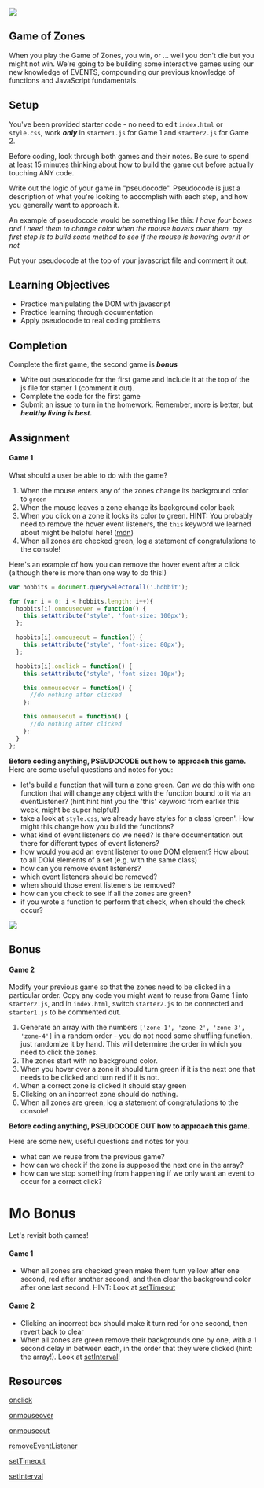 ![](https://i.giphy.com/11clOWGCHzWG7C.gif)

## Game of Zones

When you play the Game of Zones, you win, or ... well you don't die but you might not win. We're going to be building some interactive games using our new knowledge of EVENTS, compounding our previous knowledge of functions and JavaScript fundamentals.

## Setup

You've been provided starter code - no need to edit `index.html` or `style.css`, work ***only*** in `starter1.js` for Game 1 and `starter2.js` for Game 2.

Before coding, look through both games and their notes. Be sure to spend at least 15 minutes thinking about how to build the game out before actually touching ANY code.

Write out the logic of your game in "pseudocode". Pseudocode is just a description of what you're looking to accomplish with each step, and how you generally want to approach it.

An example of pseudocode would be something like this:
*I have four boxes and i need them to change color when the mouse hovers over them.*
*my first step is to build some method to see if the mouse is hovering over it or not*

Put your pseudocode at the top of your javascript file and comment it out.

## Learning Objectives
 - Practice manipulating the DOM with javascript
 - Practice learning through documentation
 - Apply pseudocode to real coding problems

## Completion

Complete the first game, the second game is ***bonus***
 - Write out pseudocode for the first game and include it at the top of the js file for starter 1 (comment it out).
 - Complete the code for the first game
 - Submit an issue to turn in the homework. Remember, more is better, but ***healthy living is best.***

## Assignment

#### Game 1

What should a user be able to do with the game?

1. When the mouse enters any of the zones change its background color to `green`
2. When the mouse leaves a zone change its background color back
3. When you click on a zone it locks its color to green. HINT: You probably need to remove the hover event listeners, the `this` keyword we learned about might be helpful here! ([mdn](https://developer.mozilla.org/en-US/docs/Web/API/EventTarget/removeEventListener))
4. When all zones are checked green, log a statement of congratulations to the console!

Here's an example of how you can remove the hover event after a click (although there is more than one way to do this!)
``` js
var hobbits = document.querySelectorAll('.hobbit');

for (var i = 0; i < hobbits.length; i++){
  hobbits[i].onmouseover = function() {
    this.setAttribute('style', 'font-size: 100px');
  };

  hobbits[i].onmouseout = function() {
    this.setAttribute('style', 'font-size: 80px');
  };

  hobbits[i].onclick = function() {
    this.setAttribute('style', 'font-size: 10px');

    this.onmouseover = function() {
      //do nothing after clicked
    };

    this.onmouseout = function() {
      //do nothing after clicked
    };
  }
};
```

**Before coding anything, PSEUDOCODE out how to approach this game.** Here are some useful questions and notes for you:

- let's build a function that will turn a zone green. Can we do this with one function that will change any object with the function bound to it via an eventListener? (hint hint hint you the 'this' keyword from earlier this week, might be super helpful!)
- take a look at `style.css`, we already have styles for a class 'green'. How might this change how you build the functions?
- what kind of event listeners do we need? Is there documentation out there for different types of event listeners?
- how would you add an event listener to one DOM element? How about to all DOM elements of a set (e.g. with the same class)
- how can you remove event listeners?
- which event listeners should be removed?
- when should those event listeners be removed?
- how can you check to see if all the zones are green?
- if you wrote a function to perform that check, when should the check occur?

![](http://i.imgur.com/BvvVElS.png)
## Bonus

#### Game 2

Modify your previous game so that the zones need to be clicked in a particular order. Copy any code you might want to reuse from Game 1 into `starter2.js`, and in `index.html`, switch `starter2.js` to be connected and `starter1.js` to be commented out.

1. Generate an array with the numbers `['zone-1', 'zone-2', 'zone-3', 'zone-4']` in a random order - you do not need some shuffling function, just randomize it by hand. This will determine the order in which you need to click the zones.
2. The zones start with no background color.
3. When you hover over a zone it should turn green if it is the next one that needs to be clicked and turn red if it is not.
4. When a correct zone is clicked it should stay green
5. Clicking on an incorrect zone should do nothing.
6. When all zones are green, log a statement of congratulations to the console!

**Before coding anything, PSEUDOCODE OUT how to approach this game.**

Here are some new, useful questions and notes for you:

- what can we reuse from the previous game?
- how can we check if the zone is supposed the next one in the array?
- how can we stop something from happening if we only want an event to occur for a correct click?


# Mo Bonus
Let's revisit both games!

#### Game 1

- When all zones are checked green make them turn yellow after one second, red after another second, and then clear the background color after one last second. HINT: Look at [setTimeout](https://developer.mozilla.org/en-US/docs/Web/API/WindowTimers/setInterval)

#### Game 2

- Clicking an incorrect box should make it turn red for one second, then revert back to clear
- When all zones are green remove their backgrounds one by one, with a 1 second delay in between each, in the order that they were clicked (hint: the array!). Look at [setInterval](https://developer.mozilla.org/en-US/docs/Web/API/WindowTimers/setInterval)!

## Resources
[onclick](https://developer.mozilla.org/en-US/docs/Web/API/GlobalEventHandlers/onclick)

[onmouseover](https://developer.mozilla.org/en-US/docs/Web/API/GlobalEventHandlers/onmouseover)

[onmouseout](https://developer.mozilla.org/en-US/docs/Web/API/GlobalEventHandlers/onmouseout)

[removeEventListener](https://developer.mozilla.org/en-US/docs/Web/API/EventTarget/removeEventListener)

[setTimeout](https://developer.mozilla.org/en-US/docs/Web/API/WindowTimers/setInterval)

[setInterval](https://developer.mozilla.org/en-US/docs/Web/API/WindowTimers/setInterval)
